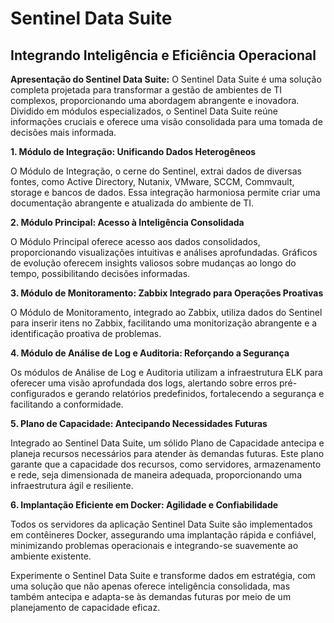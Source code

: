 # Sentinel Data Suite
## Integrando Inteligência e Eficiência Operacional

**Apresentação do Sentinel Data Suite:**
O Sentinel Data Suite é uma solução completa projetada para transformar a gestão de ambientes de TI complexos, proporcionando uma abordagem abrangente e inovadora. Dividido em módulos especializados, o Sentinel Data Suite reúne informações cruciais e oferece uma visão consolidada para uma tomada de decisões mais informada.

**1. Módulo de Integração: Unificando Dados Heterogêneos**

O Módulo de Integração, o cerne do Sentinel, extrai dados de diversas fontes, como Active Directory, Nutanix, VMware, SCCM, Commvault, storage e bancos de dados. Essa integração harmoniosa permite criar uma documentação abrangente e atualizada do ambiente de TI.

**2. Módulo Principal: Acesso à Inteligência Consolidada**

O Módulo Principal oferece acesso aos dados consolidados, proporcionando visualizações intuitivas e análises aprofundadas. Gráficos de evolução oferecem insights valiosos sobre mudanças ao longo do tempo, possibilitando decisões informadas.

**3. Módulo de Monitoramento: Zabbix Integrado para Operações Proativas**

O Módulo de Monitoramento, integrado ao Zabbix, utiliza dados do Sentinel para inserir itens no Zabbix, facilitando uma monitorização abrangente e a identificação proativa de problemas.

**4. Módulo de Análise de Log e Auditoria: Reforçando a Segurança**

Os módulos de Análise de Log e Auditoria utilizam a infraestrutura ELK para oferecer uma visão aprofundada dos logs, alertando sobre erros pré-configurados e gerando relatórios predefinidos, fortalecendo a segurança e facilitando a conformidade.

**5. Plano de Capacidade: Antecipando Necessidades Futuras**

Integrado ao Sentinel Data Suite, um sólido Plano de Capacidade antecipa e planeja recursos necessários para atender às demandas futuras. Este plano garante que a capacidade dos recursos, como servidores, armazenamento e rede, seja dimensionada de maneira adequada, proporcionando uma infraestrutura ágil e resiliente.

**6. Implantação Eficiente em Docker: Agilidade e Confiabilidade**

Todos os servidores da aplicação Sentinel Data Suite são implementados em contêineres Docker, assegurando uma implantação rápida e confiável, minimizando problemas operacionais e integrando-se suavemente ao ambiente existente.

Experimente o Sentinel Data Suite e transforme dados em estratégia, com uma solução que não apenas oferece inteligência consolidada, mas também antecipa e adapta-se às demandas futuras por meio de um planejamento de capacidade eficaz.